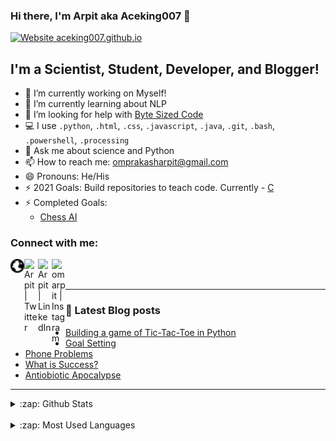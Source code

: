 <!--
**aceking007/aceking007** is a ✨ _special_ ✨ repository because its `README.md` (this file) appears on your GitHub profile.

Here are some ideas to get you started:

- 🔭 I’m currently working on ...
- 🌱 I’m currently learning ...
- 👯 I’m looking to collaborate on ...
- 🤔 I’m looking for help with ...
- 💬 Ask me about ...
- 📫 How to reach me: ...
- 😄 Pronouns: ...
- ⚡ Fun fact: ...
-->

### Hi there, I'm Arpit aka Aceking007 👋
[![Website aceking007.github.io](https://img.shields.io/website-up-down-green-red/http/shields.io.svg)][website]

## I'm a Scientist, Student, Developer, and Blogger!
- 🔭 I’m currently working on Myself!
- 🌱 I’m currently learning about NLP
- 🤔 I’m looking for help with [Byte Sized Code](https://github.com/aceking007/Byte-Sized-Code)
- 💻 I use `.python`, `.html`, `.css`, `.javascript`, `.java`, `.git`, `.bash`, `.powershell`, `.processing`
- 💬 Ask me about science and Python
- 📫 How to reach me: omprakasharpit@gmail.com
- 😄 Pronouns: He/His
- ⚡ 2021 Goals: Build repositories to teach code. Currently - [C](https://github.com/aceking007/LearnC)
- ⚡ Completed Goals:
	- [Chess AI](https://aceking007.github.io/chess/)

### Connect with me:

[<img align="left" alt="aceking007.github.io" width="22px" src="https://raw.githubusercontent.com/iconic/open-iconic/master/svg/globe.svg" />][website]
[<img align="left" alt="Arpit | Twitter" width="22px" src="https://cdn.jsdelivr.net/npm/simple-icons@v3/icons/twitter.svg" />][twitter]
[<img align="left" alt="Arpit | LinkedIn" width="22px" src="https://cdn.jsdelivr.net/npm/simple-icons@v3/icons/linkedin.svg" />][linkedin]
[<img align="left" alt="omarpit | Instagram" width="22px" src="https://cdn.jsdelivr.net/npm/simple-icons@v3/icons/instagram.svg" />][instagram]

<br />
<br />

---

### 📘 Latest Blog posts
<!-- BLOG-POST-LIST:START -->
- [Building a game of Tic-Tac-Toe in Python](https://medium.com/byte-sized-code/building-a-game-of-tic-tac-toe-in-python-72dd59c5f240?source=rss-cbf16fc671fd------2)
- [Goal Setting](https://aceking007.github.io/blog/Goal-Setting/)
- [Phone Problems](https://aceking007.github.io/blog/Phone-Problems/)
- [What is Success?](https://aceking007.github.io/blog/What-Is-Success/)
- [Antiobiotic Apocalypse](https://aceking007.github.io/blog/Antibiotic-Apocalypse/)
<!-- BLOG-POST-LIST:END -->

---

<details>
  <summary>:zap: Github Stats</summary>

  <img align="left" alt="Aceking007's Github Stats" src="https://github-readme-stats.vercel.app/api?username=aceking007&show_icons=true&hide_border=true" />

<br />

</details>

<br />

<details>
  <summary>:zap: Most Used Languages</summary>

  <img align="left" alt="Aceking007's Most used Languages" src="https://github-readme-stats.vercel.app/api/top-langs/?username=aceking007&hide_border=true" />

</details>

[website]: https://aceking007.github.io/
[instagram]: https://www.instagram.com/om_arpit/?hl=en
[twitter]: https://twitter.com/arpit_omprakash
[linkedin]:https://www.linkedin.com/in/arpit-omprakash-59b748161/
